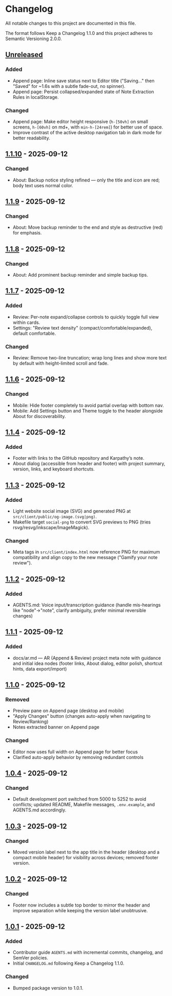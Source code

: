 # Changelog

All notable changes to this project are documented in this file.

The format follows Keep a Changelog 1.1.0 and this project adheres to Semantic Versioning 2.0.0.

## [Unreleased]

### Added
- Append page: Inline save status next to Editor title ("Saving…" then "Saved" for ~1.6s with a subtle fade-out, no spinner).
- Append page: Persist collapsed/expanded state of Note Extraction Rules in localStorage.

### Changed
- Append page: Make editor height responsive (`h-[50vh]` on small screens, `h-[60vh]` on md+, with `min-h-[24rem]`) for better use of space.
- Improve contrast of the active desktop navigation tab in dark mode for better readability.

## [1.1.10] - 2025-09-12

### Changed
- About: Backup notice styling refined — only the title and icon are red; body text uses normal color.

## [1.1.9] - 2025-09-12

### Changed
- About: Move backup reminder to the end and style as destructive (red) for emphasis.
## [1.1.8] - 2025-09-12

### Changed
- About: Add prominent backup reminder and simple backup tips.

## [1.1.7] - 2025-09-12

### Added
- Review: Per-note expand/collapse controls to quickly toggle full view within cards.
- Settings: "Review text density" (compact/comfortable/expanded), default comfortable.

### Changed
- Review: Remove two-line truncation; wrap long lines and show more text by default with height-limited scroll and fade.

## [1.1.6] - 2025-09-12

### Changed
- Mobile: Hide footer completely to avoid partial overlap with bottom nav.
- Mobile: Add Settings button and Theme toggle to the header alongside About for discoverability.

## [1.1.4] - 2025-09-12

### Added
- Footer with links to the GitHub repository and Karpathy’s note.
- About dialog (accessible from header and footer) with project summary, version, links, and keyboard shortcuts.

## [1.1.3] - 2025-09-12

### Added
- Light website social image (SVG) and generated PNG at `src/client/public/og-image.(svg|png)`.
- Makefile target `social-png` to convert SVG previews to PNG (tries rsvg/resvg/inkscape/ImageMagick).

### Changed
- Meta tags in `src/client/index.html` now reference PNG for maximum compatibility and align copy to the new message ("Gamify your note review").

## [1.1.2] - 2025-09-12

### Added
- AGENTS.md: Voice input/transcription guidance (handle mis-hearings like "node"→"note", clarify ambiguity, prefer minimal reversible changes)

## [1.1.1] - 2025-09-12

### Added
- docs/ar.md — AR (Append & Review) project meta note with guidance and initial idea nodes (footer links, About dialog, editor polish, shortcut hints, data export/import)

## [1.1.0] - 2025-09-12

### Removed
- Preview pane on Append page (desktop and mobile)
- "Apply Changes" button (changes auto-apply when navigating to Review/Ranking)
- Notes extracted banner on Append page

### Changed
- Editor now uses full width on Append page for better focus
- Clarified auto-apply behavior by removing redundant controls

## [1.0.4] - 2025-09-12

### Changed
- Default development port switched from 5000 to 5252 to avoid conflicts; updated README, Makefile messages, `.env.example`, and AGENTS.md accordingly.

## [1.0.3] - 2025-09-12

### Changed
- Moved version label next to the app title in the header (desktop and a compact mobile header) for visibility across devices; removed footer version.

## [1.0.2] - 2025-09-12

### Changed
- Footer now includes a subtle top border to mirror the header and improve separation while keeping the version label unobtrusive.

## [1.0.1] - 2025-09-12

### Added
- Contributor guide `AGENTS.md` with incremental commits, changelog, and SemVer policies.
- Initial `CHANGELOG.md` following Keep a Changelog 1.1.0.

### Changed
- Bumped package version to 1.0.1.

[Unreleased]: https://github.com/dudarev/append-review-v1/compare/v1.1.10...HEAD
[1.1.10]: https://github.com/dudarev/append-review-v1/compare/v1.1.9...v1.1.10
[1.1.9]: https://github.com/dudarev/append-review-v1/compare/v1.1.8...v1.1.9
[1.1.8]: https://github.com/dudarev/append-review-v1/compare/v1.1.7...v1.1.8
[1.1.7]: https://github.com/dudarev/append-review-v1/compare/v1.1.6...v1.1.7
[1.1.6]: https://github.com/dudarev/append-review-v1/compare/v1.1.5...v1.1.6
[1.1.4]: https://github.com/dudarev/append-review-v1/compare/v1.1.3...v1.1.4
[1.1.4]: https://github.com/dudarev/append-review-v1/compare/v1.1.3...v1.1.4
[1.1.3]: https://github.com/dudarev/append-review-v1/compare/v1.1.2...v1.1.3
[1.1.2]: https://github.com/dudarev/append-review-v1/compare/v1.1.1...v1.1.2
[1.1.1]: https://github.com/dudarev/append-review-v1/compare/v1.1.0...v1.1.1
[1.1.0]: https://github.com/dudarev/append-review-v1/compare/v1.0.4...v1.1.0
[1.0.4]: https://github.com/dudarev/append-review-v1/compare/v1.0.3...v1.0.4
[1.0.3]: https://github.com/dudarev/append-review-v1/compare/v1.0.2...v1.0.3
[1.0.2]: https://github.com/dudarev/append-review-v1/compare/v1.0.1...v1.0.2
[1.0.1]: https://github.com/dudarev/append-review-v1/compare/v1.0.0...v1.0.1
